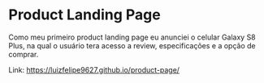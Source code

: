 # Product Landing Page
Como meu primeiro product landing page eu anunciei o celular Galaxy S8 Plus, na qual o usuário tera acesso a review, especificações e a opção de comprar.

Link: https://luizfelipe9627.github.io/product-page/
